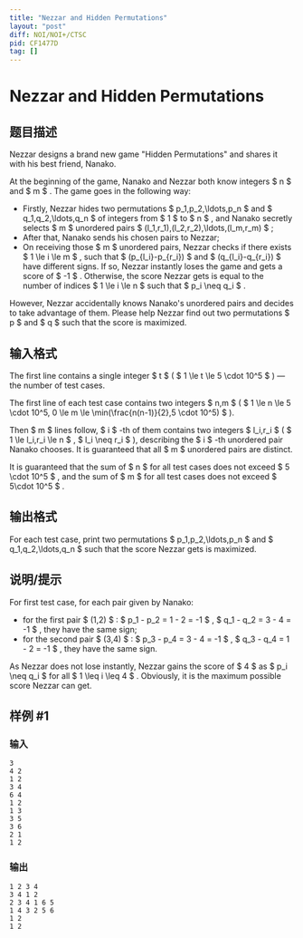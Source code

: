 ```yaml
---
title: "Nezzar and Hidden Permutations"
layout: "post"
diff: NOI/NOI+/CTSC
pid: CF1477D
tag: []
---
```


# Nezzar and Hidden Permutations

## 题目描述

Nezzar designs a brand new game "Hidden Permutations" and shares it with his best friend, Nanako.

At the beginning of the game, Nanako and Nezzar both know integers $ n $ and $ m $ . The game goes in the following way:

- Firstly, Nezzar hides two permutations $ p_1,p_2,\ldots,p_n $ and $ q_1,q_2,\ldots,q_n $ of integers from $ 1 $ to $ n $ , and Nanako secretly selects $ m $ unordered pairs $ (l_1,r_1),(l_2,r_2),\ldots,(l_m,r_m) $ ;
- After that, Nanako sends his chosen pairs to Nezzar;
- On receiving those $ m $ unordered pairs, Nezzar checks if there exists $ 1 \le i \le m $ , such that $ (p_{l_i}-p_{r_i}) $ and $ (q_{l_i}-q_{r_i}) $ have different signs. If so, Nezzar instantly loses the game and gets a score of $ -1 $ . Otherwise, the score Nezzar gets is equal to the number of indices $ 1 \le i \le n $ such that $ p_i \neq q_i $ .

However, Nezzar accidentally knows Nanako's unordered pairs and decides to take advantage of them. Please help Nezzar find out two permutations $ p $ and $ q $ such that the score is maximized.

## 输入格式

The first line contains a single integer $ t $ ( $ 1 \le t \le 5 \cdot 10^5 $ ) — the number of test cases.

The first line of each test case contains two integers $ n,m $ ( $ 1 \le n \le 5 \cdot 10^5, 0 \le m \le \min(\frac{n(n-1)}{2},5 \cdot 10^5) $ ).

Then $ m $ lines follow, $ i $ -th of them contains two integers $ l_i,r_i $ ( $ 1 \le l_i,r_i \le n $ , $ l_i \neq r_i $ ), describing the $ i $ -th unordered pair Nanako chooses. It is guaranteed that all $ m $ unordered pairs are distinct.

It is guaranteed that the sum of $ n $ for all test cases does not exceed $ 5 \cdot 10^5 $ , and the sum of $ m $ for all test cases does not exceed $ 5\cdot 10^5 $ .

## 输出格式

For each test case, print two permutations $ p_1,p_2,\ldots,p_n $ and $ q_1,q_2,\ldots,q_n $ such that the score Nezzar gets is maximized.

## 说明/提示

For first test case, for each pair given by Nanako:

- for the first pair $ (1,2) $ : $ p_1 - p_2 = 1 - 2 = -1 $ , $ q_1 - q_2 = 3 - 4 = -1 $ , they have the same sign;
- for the second pair $ (3,4) $ : $ p_3 - p_4 = 3 - 4 = -1 $ , $ q_3 - q_4 = 1 - 2 = -1 $ , they have the same sign.

As Nezzar does not lose instantly, Nezzar gains the score of $ 4 $ as $ p_i \neq q_i $ for all $ 1 \leq i \leq 4 $ . Obviously, it is the maximum possible score Nezzar can get.

## 样例 #1

### 输入

```
3
4 2
1 2
3 4
6 4
1 2
1 3
3 5
3 6
2 1
1 2
```

### 输出

```
1 2 3 4
3 4 1 2
2 3 4 1 6 5
1 4 3 2 5 6
1 2
1 2
```

